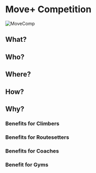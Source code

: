 # Move+ Competition

![MoveComp](/MoveComp.png)

## What?


## Who?


## Where?

## How?

## Why?

### Benefits for Climbers

### Benefits for Routesetters

### Benefits for Coaches

### Benefit for Gyms 